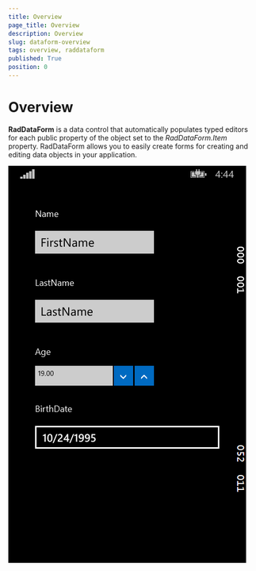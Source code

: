 ```yaml
---
title: Overview
page_title: Overview
description: Overview
slug: dataform-overview
tags: overview, raddataform
published: True
position: 0
---
```


# Overview

**RadDataForm** is a data control that automatically populates typed editors for each public property of the object set to the *RadDataForm.Item* property. RadDataForm allows you to easily create forms for creating and editing data objects in your application.


![](images/dataform-overview.png)